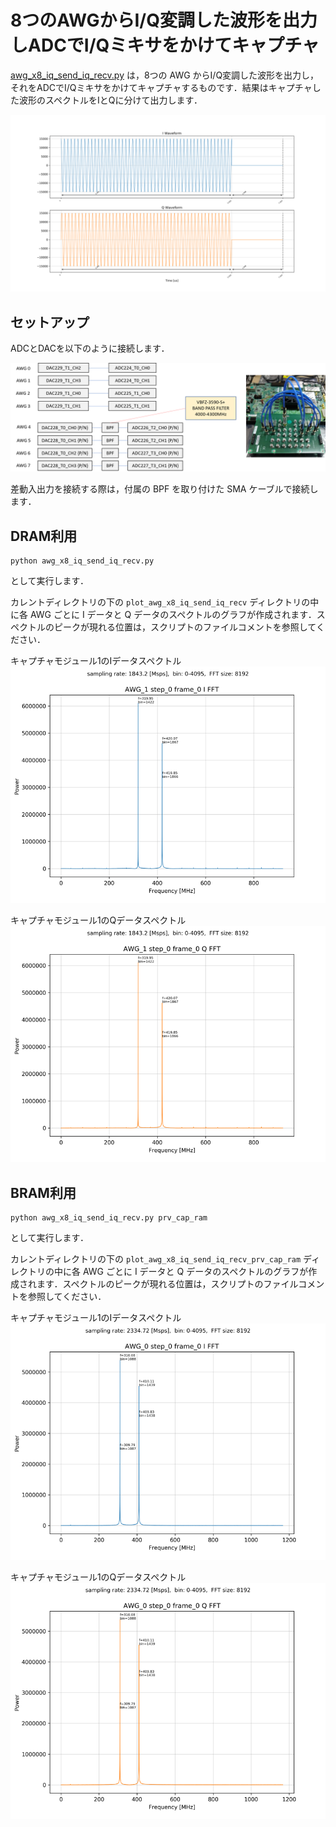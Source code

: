 # 8つのAWGからI/Q変調した波形を出力しADCでI/Qミキサをかけてキャプチャ

[awg_x8_iq_send_iq_recv.py](../awg_x8_iq_send_iq_recv.py) は，8つの AWG からI/Q変調した波形を出力し，それをADCでI/Qミキサをかけてキャプチャするものです．結果はキャプチャした波形のスペクトルをIとQに分けて出力します．

![AWG0の被変調波](images/awg-x8-iq-send-iq-recv-example.png)

## セットアップ

ADCとDACを以下のように接続します．

![セットアップ](images/awg-x8-iq-send-iq-recv-setup.png)

差動入出力を接続する際は，付属の BPF を取り付けた SMA ケーブルで接続します．

## DRAM利用

```
python awg_x8_iq_send_iq_recv.py
```

として実行します．

カレントディレクトリの下の `plot_awg_x8_iq_send_iq_recv` ディレクトリの中に各 AWG ごとに I データと Q データのスペクトルのグラフが作成されます．スペクトルのピークが現れる位置は，スクリプトのファイルコメントを参照してください．

キャプチャモジュール1のIデータスペクトル
![キャプチャモジュール1のIデータスペクトル](images/awg-x8-iq-send-iq-recv-spectrum-i.png)

キャプチャモジュール1のQデータスペクトル
![キャプチャモジュール1のQデータスペクトル](images/awg-x8-iq-send-iq-recv-spectrum-q.png)

## BRAM利用

```
python awg_x8_iq_send_iq_recv.py prv_cap_ram
```

として実行します．

カレントディレクトリの下の `plot_awg_x8_iq_send_iq_recv_prv_cap_ram` ディレクトリの中に各 AWG ごとに I データと Q データのスペクトルのグラフが作成されます．スペクトルのピークが現れる位置は，スクリプトのファイルコメントを参照してください．

キャプチャモジュール1のIデータスペクトル
![キャプチャモジュール1のIデータスペクトル](images/awg-x8-iq-send-iq-recv-bram-spectrum-i.png)

キャプチャモジュール1のQデータスペクトル
![キャプチャモジュール1のQデータスペクトル](images/awg-x8-iq-send-iq-recv-bram-spectrum-q.png)

